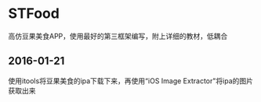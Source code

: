 # STFood
高仿豆果美食APP，使用最好的第三框架编写，附上详细的教材，低耦合

## 2016-01-21 
  使用itools将豆果美食的ipa下载下来，再使用“iOS Image Extractor"将ipa的图片获取出来
